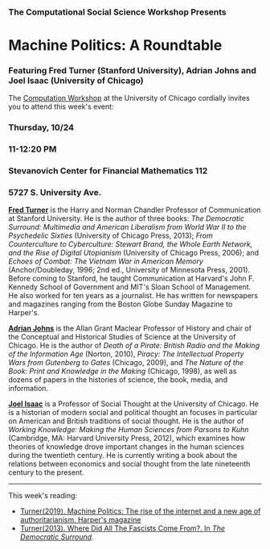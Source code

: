 ### The Computational Social Science Workshop Presents

#  Machine Politics: A Roundtable 
### Featuring Fred Turner (Stanford University), Adrian Johns and Joel Isaac (University of Chicago)


The [Computation Workshop](https://macss.uchicago.edu/content/computation-workshop) at the University of Chicago cordially invites you to attend this week's event:

### Thursday, 10/24
### 11-12:20 PM 
### Stevanovich Center for Financial Mathematics 112
### 5727 S. University Ave.

[**Fred Turner**](https://fredturner.stanford.edu/) is the Harry and Norman Chandler Professor of Communication at Stanford University. He is the author of three books:  *The Democratic Surround: Multimedia and American Liberalism from World War II to the Psychedelic Sixties* (University of Chicago Press, 2013);  *From Counterculture to Cyberculture: Stewart Brand, the Whole Earth Network, and the Rise of Digital Utopianism* (University of Chicago Press, 2006); and *Echoes of Combat: The Vietnam War in American Memory* (Anchor/Doubleday, 1996; 2nd ed., University of Minnesota Press, 2001). Before coming to Stanford, he taught Communication at Harvard's John F. Kennedy School of Government and MIT's Sloan School of Management. He also worked for ten years as a journalist. He has written for newspapers and magazines ranging from the Boston Globe Sunday Magazine to Harper's.

[**Adrian Johns**](https://history.uchicago.edu/directory/adrian-johns)  is the Allan Grant Maclear Professor of History and chair of the Conceptual and Historical Studies of Science at the University of Chicago. He is the author of *Death of a Pirate: British Radio and the Making of the Information Age* (Norton, 2010), *Piracy: The Intellectual Property Wars from Gutenberg to Gates* (Chicago, 2009), and *The Nature of the Book: Print and Knowledge in the Making* (Chicago, 1998), as well as dozens of papers in the histories of science, the book, media, and information. 

[**Joel Isaac**](https://socialthought.uchicago.edu/directory/joel-isaac) is a Professor of Social Thought at the University of Chicago. He is a historian of modern social and political thought an focuses in particular on American and British traditions of social thought. He is the author of  *Working Knowledge: Making the Human Sciences from Parsons to Kuhn* (Cambridge, MA: Harvard University Press, 2012), which examines how theories of knowledge drove important changes in the human sciences during the twentieth century. He is currently writing a book about the relations between economics and social thought from the late nineteenth century to the present.  

---

This week's reading:
- [Turner(2019). Machine Politics: The rise of the internet and a new age of authoritarianism. Harper's magazine](https://harpers.org/archive/2019/01/machine-politics-facebook-political-polarization/)
- [Turner(2013). Where Did All The Fascists Come From?. In *The Democratic Surround*](https://github.com/uchicago-computation-workshop/Fall2019/blob/master/10-24_Turner/Turner%282013%29.pdf).



